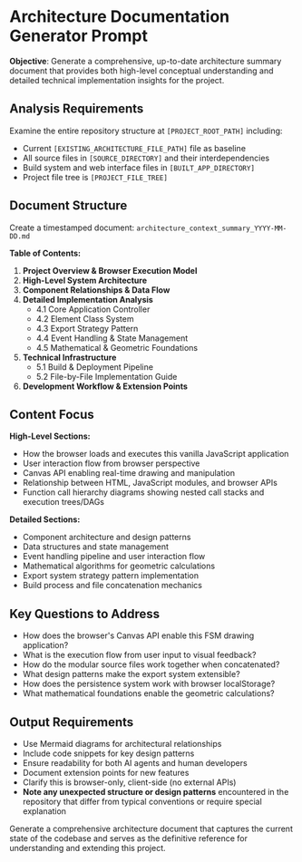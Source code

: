 # Architecture Documentation Generator Prompt

**Objective**: Generate a comprehensive, up-to-date architecture summary document that provides both high-level conceptual understanding and detailed technical implementation insights for the project.

## Analysis Requirements

Examine the entire repository structure at `[PROJECT_ROOT_PATH]` including:
- Current `[EXISTING_ARCHITECTURE_FILE_PATH]` file as baseline
- All source files in `[SOURCE_DIRECTORY]` and their interdependencies  
- Build system and web interface files in `[BUILT_APP_DIRECTORY]`
- Project file tree is `[PROJECT_FILE_TREE]`

## Document Structure

Create a timestamped document: `architecture_context_summary_YYYY-MM-DD.md`

**Table of Contents:**
1. **Project Overview & Browser Execution Model**
2. **High-Level System Architecture**
3. **Component Relationships & Data Flow**
4. **Detailed Implementation Analysis**
   - 4.1 Core Application Controller
   - 4.2 Element Class System
   - 4.3 Export Strategy Pattern
   - 4.4 Event Handling & State Management
   - 4.5 Mathematical & Geometric Foundations
5. **Technical Infrastructure**
   - 5.1 Build & Deployment Pipeline
   - 5.2 File-by-File Implementation Guide
6. **Development Workflow & Extension Points**

## Content Focus

**High-Level Sections:**
- How the browser loads and executes this vanilla JavaScript application
- User interaction flow from browser perspective
- Canvas API enabling real-time drawing and manipulation
- Relationship between HTML, JavaScript modules, and browser APIs
- Function call hierarchy diagrams showing nested call stacks and execution trees/DAGs

**Detailed Sections:**
- Component architecture and design patterns
- Data structures and state management
- Event handling pipeline and user interaction flow
- Mathematical algorithms for geometric calculations
- Export system strategy pattern implementation
- Build process and file concatenation mechanics

## Key Questions to Address

- How does the browser's Canvas API enable this FSM drawing application?
- What is the execution flow from user input to visual feedback?
- How do the modular source files work together when concatenated?
- What design patterns make the export system extensible?
- How does the persistence system work with browser localStorage?
- What mathematical foundations enable the geometric calculations?

## Output Requirements

- Use Mermaid diagrams for architectural relationships
- Include code snippets for key design patterns
- Ensure readability for both AI agents and human developers
- Document extension points for new features
- Clarify this is browser-only, client-side (no external APIs)
- **Note any unexpected structure or design patterns** encountered in the repository that differ from typical conventions or require special explanation

Generate a comprehensive architecture document that captures the current state of the codebase and serves as the definitive reference for understanding and extending this project.